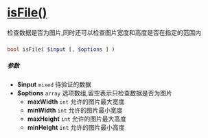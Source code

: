 [isFile()](http://twinh.github.com/widget/api/isFile)
=====================================================

检查数据是否为图片,同时还可以检查图片宽度和高度是否在指定的范围内

### 
```php
bool isFile( $input [, $options ] )
```

##### 参数
* **$input** `mixed` 待验证的数据
* **$options** `array` 选项数组,留空表示只检查数据是否为图片
   *  **maxWidth** `int` 允许的图片最大宽度
   *  **minWidth** `int` 允许的图片最小宽度
   *  **maxHeight** `int` 允许的图片最大高度
   *  **minHeight** `int` 允许的图片最小高度

